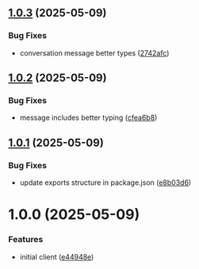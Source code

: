 ## [1.0.3](https://github.com/LarisLab/kustomer-client/compare/v1.0.2...v1.0.3) (2025-05-09)


### Bug Fixes

* conversation message better types ([2742afc](https://github.com/LarisLab/kustomer-client/commit/2742afc5de74050e139b497eb8c93e157f63088a))

## [1.0.2](https://github.com/LarisLab/kustomer-client/compare/v1.0.1...v1.0.2) (2025-05-09)


### Bug Fixes

* message includes better typing ([cfea6b8](https://github.com/LarisLab/kustomer-client/commit/cfea6b80d4b7bc478e0d10c0f3a1ee5f42d4f69e))

## [1.0.1](https://github.com/LarisLab/kustomer-client/compare/v1.0.0...v1.0.1) (2025-05-09)


### Bug Fixes

* update exports structure in package.json ([e8b03d6](https://github.com/LarisLab/kustomer-client/commit/e8b03d6a290b38c937a1f5a6baff54eabd887de6))

# 1.0.0 (2025-05-09)


### Features

* initial client ([e44948e](https://github.com/LarisLab/kustomer-client/commit/e44948e11661f6f675281bc6299d005bc5c85402))

